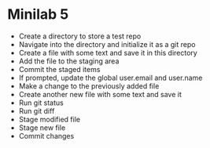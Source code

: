 # Minilab 5

* Create a directory to store a test repo
* Navigate into the directory and initialize it
  as a git repo
* Create a file with some text and save it in this directory
* Add the file to the staging area
* Commit the staged items
* If prompted, update the global user.email and user.name
* Make a change to the previously added file
* Create another new file with some text and save it
* Run git status
* Run git diff
* Stage modified file
* Stage new file
* Commit changes
